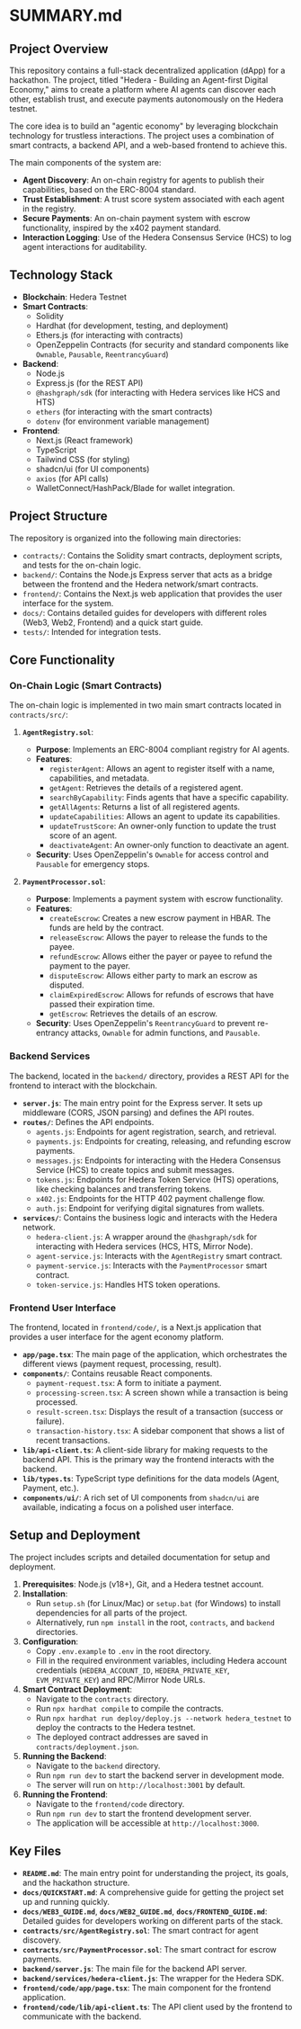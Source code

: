 # SUMMARY.md

## Project Overview

This repository contains a full-stack decentralized application (dApp) for a hackathon. The project, titled "Hedera - Building an Agent-first Digital Economy," aims to create a platform where AI agents can discover each other, establish trust, and execute payments autonomously on the Hedera testnet.

The core idea is to build an "agentic economy" by leveraging blockchain technology for trustless interactions. The project uses a combination of smart contracts, a backend API, and a web-based frontend to achieve this.

The main components of the system are:
-   **Agent Discovery**: An on-chain registry for agents to publish their capabilities, based on the ERC-8004 standard.
-   **Trust Establishment**: A trust score system associated with each agent in the registry.
-   **Secure Payments**: An on-chain payment system with escrow functionality, inspired by the x402 payment standard.
-   **Interaction Logging**: Use of the Hedera Consensus Service (HCS) to log agent interactions for auditability.

## Technology Stack

-   **Blockchain**: Hedera Testnet
-   **Smart Contracts**:
    -   Solidity
    -   Hardhat (for development, testing, and deployment)
    -   Ethers.js (for interacting with contracts)
    -   OpenZeppelin Contracts (for security and standard components like `Ownable`, `Pausable`, `ReentrancyGuard`)
-   **Backend**:
    -   Node.js
    -   Express.js (for the REST API)
    -   `@hashgraph/sdk` (for interacting with Hedera services like HCS and HTS)
    -   `ethers` (for interacting with the smart contracts)
    -   `dotenv` (for environment variable management)
-   **Frontend**:
    -   Next.js (React framework)
    -   TypeScript
    -   Tailwind CSS (for styling)
    -   shadcn/ui (for UI components)
    -   `axios` (for API calls)
    -   WalletConnect/HashPack/Blade for wallet integration.

## Project Structure

The repository is organized into the following main directories:

-   `contracts/`: Contains the Solidity smart contracts, deployment scripts, and tests for the on-chain logic.
-   `backend/`: Contains the Node.js Express server that acts as a bridge between the frontend and the Hedera network/smart contracts.
-   `frontend/`: Contains the Next.js web application that provides the user interface for the system.
-   `docs/`: Contains detailed guides for developers with different roles (Web3, Web2, Frontend) and a quick start guide.
-   `tests/`: Intended for integration tests.

## Core Functionality

### On-Chain Logic (Smart Contracts)

The on-chain logic is implemented in two main smart contracts located in `contracts/src/`:

1.  **`AgentRegistry.sol`**:
    -   **Purpose**: Implements an ERC-8004 compliant registry for AI agents.
    -   **Features**:
        -   `registerAgent`: Allows an agent to register itself with a name, capabilities, and metadata.
        -   `getAgent`: Retrieves the details of a registered agent.
        -   `searchByCapability`: Finds agents that have a specific capability.
        -   `getAllAgents`: Returns a list of all registered agents.
        -   `updateCapabilities`: Allows an agent to update its capabilities.
        -   `updateTrustScore`: An owner-only function to update the trust score of an agent.
        -   `deactivateAgent`: An owner-only function to deactivate an agent.
    -   **Security**: Uses OpenZeppelin's `Ownable` for access control and `Pausable` for emergency stops.

2.  **`PaymentProcessor.sol`**:
    -   **Purpose**: Implements a payment system with escrow functionality.
    -   **Features**:
        -   `createEscrow`: Creates a new escrow payment in HBAR. The funds are held by the contract.
        -   `releaseEscrow`: Allows the payer to release the funds to the payee.
        -   `refundEscrow`: Allows either the payer or payee to refund the payment to the payer.
        -   `disputeEscrow`: Allows either party to mark an escrow as disputed.
        -   `claimExpiredEscrow`: Allows for refunds of escrows that have passed their expiration time.
        -   `getEscrow`: Retrieves the details of an escrow.
    -   **Security**: Uses OpenZeppelin's `ReentrancyGuard` to prevent re-entrancy attacks, `Ownable` for admin functions, and `Pausable`.

### Backend Services

The backend, located in the `backend/` directory, provides a REST API for the frontend to interact with the blockchain.

-   **`server.js`**: The main entry point for the Express server. It sets up middleware (CORS, JSON parsing) and defines the API routes.
-   **`routes/`**: Defines the API endpoints.
    -   `agents.js`: Endpoints for agent registration, search, and retrieval.
    -   `payments.js`: Endpoints for creating, releasing, and refunding escrow payments.
    -   `messages.js`: Endpoints for interacting with the Hedera Consensus Service (HCS) to create topics and submit messages.
    -   `tokens.js`: Endpoints for Hedera Token Service (HTS) operations, like checking balances and transferring tokens.
    -   `x402.js`: Endpoints for the HTTP 402 payment challenge flow.
    -   `auth.js`: Endpoint for verifying digital signatures from wallets.
-   **`services/`**: Contains the business logic and interacts with the Hedera network.
    -   `hedera-client.js`: A wrapper around the `@hashgraph/sdk` for interacting with Hedera services (HCS, HTS, Mirror Node).
    -   `agent-service.js`: Interacts with the `AgentRegistry` smart contract.
    -   `payment-service.js`: Interacts with the `PaymentProcessor` smart contract.
    -   `token-service.js`: Handles HTS token operations.

### Frontend User Interface

The frontend, located in `frontend/code/`, is a Next.js application that provides a user interface for the agent economy platform.

-   **`app/page.tsx`**: The main page of the application, which orchestrates the different views (payment request, processing, result).
-   **`components/`**: Contains reusable React components.
    -   `payment-request.tsx`: A form to initiate a payment.
    -   `processing-screen.tsx`: A screen shown while a transaction is being processed.
    -   `result-screen.tsx`: Displays the result of a transaction (success or failure).
    -   `transaction-history.tsx`: A sidebar component that shows a list of recent transactions.
-   **`lib/api-client.ts`**: A client-side library for making requests to the backend API. This is the primary way the frontend interacts with the backend.
-   **`lib/types.ts`**: TypeScript type definitions for the data models (Agent, Payment, etc.).
-   **`components/ui/`**: A rich set of UI components from `shadcn/ui` are available, indicating a focus on a polished user interface.

## Setup and Deployment

The project includes scripts and detailed documentation for setup and deployment.

1.  **Prerequisites**: Node.js (v18+), Git, and a Hedera testnet account.
2.  **Installation**:
    -   Run `setup.sh` (for Linux/Mac) or `setup.bat` (for Windows) to install dependencies for all parts of the project.
    -   Alternatively, run `npm install` in the root, `contracts`, and `backend` directories.
3.  **Configuration**:
    -   Copy `.env.example` to `.env` in the root directory.
    -   Fill in the required environment variables, including Hedera account credentials (`HEDERA_ACCOUNT_ID`, `HEDERA_PRIVATE_KEY`, `EVM_PRIVATE_KEY`) and RPC/Mirror Node URLs.
4.  **Smart Contract Deployment**:
    -   Navigate to the `contracts` directory.
    -   Run `npx hardhat compile` to compile the contracts.
    -   Run `npx hardhat run deploy/deploy.js --network hedera_testnet` to deploy the contracts to the Hedera testnet.
    -   The deployed contract addresses are saved in `contracts/deployment.json`.
5.  **Running the Backend**:
    -   Navigate to the `backend` directory.
    -   Run `npm run dev` to start the backend server in development mode.
    -   The server will run on `http://localhost:3001` by default.
6.  **Running the Frontend**:
    -   Navigate to the `frontend/code` directory.
    -   Run `npm run dev` to start the frontend development server.
    -   The application will be accessible at `http://localhost:3000`.

## Key Files

-   **`README.md`**: The main entry point for understanding the project, its goals, and the hackathon structure.
-   **`docs/QUICKSTART.md`**: A comprehensive guide for getting the project set up and running quickly.
-   **`docs/WEB3_GUIDE.md`**, **`docs/WEB2_GUIDE.md`**, **`docs/FRONTEND_GUIDE.md`**: Detailed guides for developers working on different parts of the stack.
-   **`contracts/src/AgentRegistry.sol`**: The smart contract for agent discovery.
-   **`contracts/src/PaymentProcessor.sol`**: The smart contract for escrow payments.
-   **`backend/server.js`**: The main file for the backend API server.
-   **`backend/services/hedera-client.js`**: The wrapper for the Hedera SDK.
-   **`frontend/code/app/page.tsx`**: The main component for the frontend application.
-   **`frontend/code/lib/api-client.ts`**: The API client used by the frontend to communicate with the backend.
